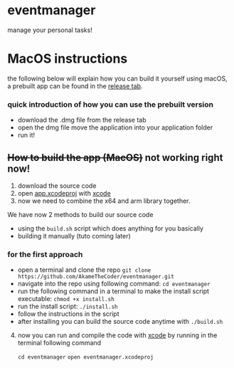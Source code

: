 # eventmanager
manage your personal tasks! 

# MacOS instructions
the following below will explain how you can build it yourself using macOS, a prebuilt app can be found in the [release tab](https://github.com/AkameTheCoder/eventmanager/releases).

### quick introduction of how you can use the prebuilt version
- download the .dmg file from the release tab
- open the dmg file move the application into your application folder
- run it!
## ~~How to build the app (MacOS)~~ not working right now!

1. download the source code
2. open [app.xcodeproj](https://github.com/AkameTheCoder/eventmanager/tree/main/app/app.xcodeproj) with [xcode](https://apps.apple.com/de/app/xcode/id497799835?l=en-GB&mt=12)
3. now we need to combine the x64 and arm library together.

We have now 2 methods to build our source code
- using the `build.sh` script which does anything for you basically
- building it manually (tuto coming later)


### for the first approach
- open a terminal and clone the repo `git clone https://github.com/AkameTheCoder/eventmanager.git`
- navigate into the repo using following command: `cd eventmanager`
- run the following command in a terminal to make the install script executable: `chmod +x install.sh`
- run the install script: `./install.sh`
- follow the instructions in the script
- after installing you can build the source code anytime with `./build.sh`

4. now you can run and compile the code with [xcode](https://apps.apple.com/de/app/xcode/id497799835?l=en-GB&mt=12) by running in the terminal following command

   `cd eventmanager`
   `open eventmanager.xcodeproj`



